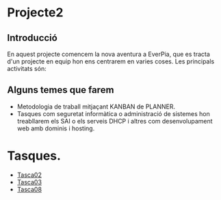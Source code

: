 # Projecte2

## Introducció
En aquest projecte comencem la nova aventura a EverPia, que es tracta d'un projecte en equip hon ens centrarem en varies coses. Les principals activitats són:
## Alguns temes que farem
- Metodologia de traball mitjaçant KANBAN de PLANNER.
- Tasques com seguretat informàtica o administració de sistemes hon treabllarem els SAI o els serveis DHCP i altres com desenvolupament web amb dominis i hosting.

# Tasques.
- [Tasca02](Tasca02)
- [Tasca03](Tasca03)
- [Tasca08](Tasca08)

